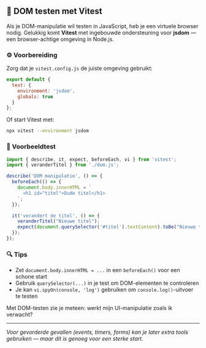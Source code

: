 ## 🧪 DOM testen met Vitest

Als je DOM-manipulatie wil testen in JavaScript, heb je een virtuele browser nodig. Gelukkig komt **Vitest** met ingebouwde ondersteuning voor **jsdom** — een browser-achtige omgeving in Node.js.

### ⚙️ Voorbereiding

Zorg dat je `vitest.config.js` de juiste omgeving gebruikt:

```js
export default {
  test: {
    environment: 'jsdom',
    globals: true
  }
};
```

Of start Vitest met:

```bash
npx vitest --environment jsdom
```

### 🧪 Voorbeeldtest

```js
import { describe, it, expect, beforeEach, vi } from 'vitest';
import { veranderTitel } from './dom.js';

describe('DOM manipulatie', () => {
  beforeEach(() => {
    document.body.innerHTML = `
      <h1 id="titel">Oude titel</h1>
    `;
  });

  it('verandert de titel', () => {
    veranderTitel("Nieuwe titel");
    expect(document.querySelector('#titel').textContent).toBe("Nieuwe titel");
  });
});
```

### 🔍 Tips

* Zet `document.body.innerHTML = ...` in een `beforeEach()` voor een schone start
* Gebruik `querySelector(...)` in je test om DOM-elementen te controleren
* Je kan `vi.spyOn(console, 'log')` gebruiken om `console.log()`-uitvoer te testen


Met DOM-testen zie je meteen: werkt mijn UI-manipulatie zoals ik verwacht?

---

*Voor gevorderde gevallen (events, timers, forms) kan je later extra tools gebruiken — maar dit is genoeg voor een sterke start.*
